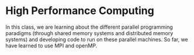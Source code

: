 # High Performance Computing

In this class, we are learning about the different parallel programming paradigms (through shared memory systems and distributed memory systems) and developing code to run on these parallel machines. So far, we have learned to use MPI and openMP.

